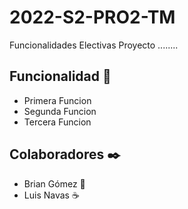 # 2022-S2-PRO2-TM
Funcionalidades Electivas Proyecto
........
## Funcionalidad 🚀
* Primera Funcion
* Segunda Funcion
* Tercera Funcion

## Colaboradores ✒️

* Brian Gómez 🍺
* Luis Navas ☕ 
